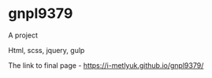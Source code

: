 # gnpl9379
A project

Html, scss, jquery, gulp

The link to final page - https://i-metlyuk.github.io/gnpl9379/
